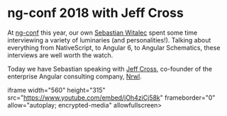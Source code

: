 # ng-conf 2018 with Jeff Cross

At [ng-conf](https://www.ng-conf.org/) this year, our own [Sebastian Witalec](https://twitter.com/sebawita) spent some time interviewing a variety of luminaries (and personalities!). Talking about everything from NativeScript, to Angular 6, to Angular Schematics, these interviews are well worth the watch.

Today we have Sebastian speaking with [Jeff Cross](https://twitter.com/jeffbcross), co-founder of the enterprise Angular consulting company, [Nrwl](https://nrwl.io/).

iframe width="560" height="315" src="https://www.youtube.com/embed/jOh4ziCj58k" frameborder="0" allow="autoplay; encrypted-media" allowfullscreen></iframe>

